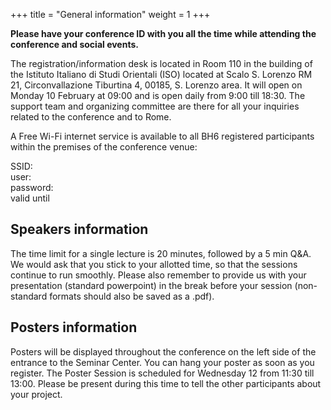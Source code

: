 +++
title = "General information"
weight = 1
+++

**Please have your conference ID with you all the time while attending the conference and social events.**

The registration/information desk is located in Room 110 in the building of the  Istituto Italiano di Studi Orientali (ISO) located at Scalo S. Lorenzo RM 21, Circonvallazione Tiburtina 4, 00185, S. Lorenzo area. It will open on Monday 10 February at 09:00 and is open daily from 9:00 till 18:30. The support team and organizing committee are there for all your inquiries related to the conference and to Rome.

A Free Wi-Fi internet service is available to all BH6 registered participants within the premises of the conference venue:

SSID:  
user:  
password:  
valid until  

## Speakers information

The time limit for a single lecture is 20 minutes, followed by a 5 min Q&A. We would ask that you stick to your allotted time, so that the sessions continue to run smoothly.
Please also remember to provide us with your presentation (standard powerpoint) in the break before your session (non-standard formats should also be saved as a .pdf).

## Posters information 
Posters will be displayed throughout the conference on the left side of the entrance to the  Seminar Center. You can hang your poster as soon as you register. 
The Poster Session is scheduled for Wednesday 12 from 11:30 till 13:00. Please be present during this time to tell the other participants about your project. 